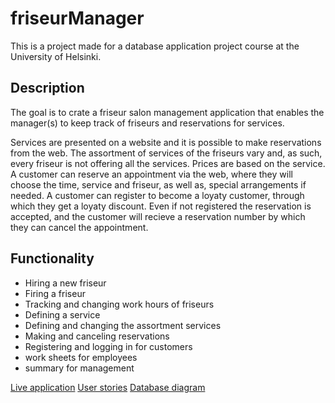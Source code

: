 # friseurManager
This is a project made for a database application project course at the University of Helsinki.

## Description
The goal is to crate a friseur salon management application that enables the manager(s) to keep track of friseurs and reservations for services.

Services are presented on a website and it is possible to make reservations from the web. The assortment of services of the friseurs vary and, as such, every friseur is not offering all the services. Prices are based on the service. A customer can reserve an appointment via the web, where they will choose the time, service and friseur, as well as, special arrangements if needed. A customer can register to become a loyaty customer, through which they get a loyaty discount. Even if not registered the reservation is accepted, and the customer will recieve a reservation number by which they can cancel the appointment.

## Functionality

- Hiring a new friseur
- Firing a friseur
- Tracking and changing work hours of friseurs
- Defining a service
- Defining and changing the assortment services
- Making and canceling reservations
- Registering and logging in for customers
- work sheets for employees
- summary for management

[Live application](https://friseur-app.herokuapp.com/)
[User stories](https://github.com/stadibo/friseurManager/blob/master/documentation/user_stories.md)
[Database diagram](https://github.com/stadibo/friseurManager/blob/master/documentation/database_diagram.png)
